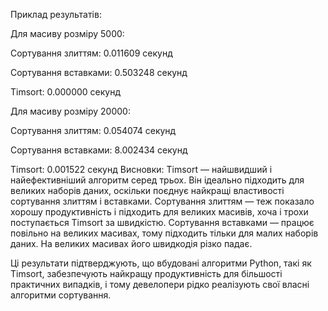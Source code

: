 Приклад результатів:

Для масиву розміру 5000:

Сортування злиттям: 0.011609 секунд

Сортування вставками: 0.503248 секунд

Timsort: 0.000000 секунд

Для масиву розміру 20000:

Сортування злиттям: 0.054074 секунд

Сортування вставками: 8.002434 секунд

Timsort: 0.001522 секунд
Висновки:
Timsort — найшвидший і найефективніший алгоритм серед трьох. Він ідеально підходить для великих наборів даних, оскільки поєднує найкращі властивості сортування злиттям і вставками.
Сортування злиттям — теж показало хорошу продуктивність і підходить для великих масивів, хоча і трохи поступається Timsort за швидкістю.
Сортування вставками — працює повільно на великих масивах, тому підходить тільки для малих наборів даних. На великих масивах його швидкодія різко падає.

Ці результати підтверджують, що вбудовані алгоритми Python, такі як Timsort, забезпечують найкращу продуктивність для більшості практичних випадків, і тому девелопери рідко реалізують свої власні алгоритми сортування.
